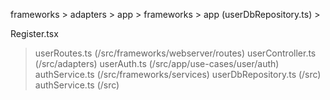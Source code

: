 frameworks > adapters > app > frameworks > app (userDbRepository.ts) > 

Register.tsx 
> userRoutes.ts (/src/frameworks/webserver/routes)
> userController.ts (/src/adapters)
> userAuth.ts (/src/app/use-cases/user/auth)
> authService.ts (/src/frameworks/services) 
> userDbRepository.ts (/src) 
> authService.ts (/src)
